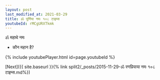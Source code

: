 ```yaml
---
layout: post
last_modified_at: 2021-03-29
title: ॐ पूर्णिया नमः १०८ टाइम्स
youtubeId: rMCgURXTkmk
---
```

 
 
 ॐ महाथे नमः  
 
 -  कौन महान है? 
 
  
 
  
 
 
 
 
 
 


{% include youtubePlayer.html id=page.youtubeId %}
 
[Next]({{ site.baseurl }}{% link  split2/_posts/2015-11-29-ॐ रणप्रियाया नमः १०८ टाइम्स.md%})
 
